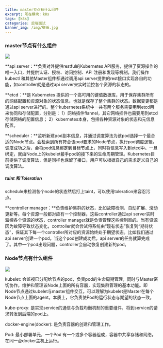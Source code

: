 ```yaml
---
title: master节点有什么组件
excerpt: 所在模块：k8s
tags: [k8s]
categories: 后端面试
banner_img: /img/壁纸.jpg
---
```




### master节点有什么组件

![](https://tva1.sinaimg.cn/large/e6c9d24ely1h4s6dbhvbgj20ru0k7myt.jpg)

**api server：**负责对外提供restful的Kubernetes API服务，提供了资源操作的唯一入口，并提供认证、授权、访问控制、API 注册和发现等机制。我们操作kubectl 和其他Master组件都通过调用api server提供的rest接口实现各自的功能，如controller就是通过api server来实时监控各个资源的状态的。

**etcd：**是 Kubernetes 提供的一个高可用的键值数据库，用于保存集群所有的网络配置和资源对象的状态信息，也就是保存了整个集群的状态。数据变更都是通过api server进行的。整个kubernetes系统中一共有两个服务需要用到etcd用来协同和存储配置，分别是：
1）网络插件flannel，其它网络插件也需要用到etcd存储网络的配置信息；
2）kubernetes本身，包括各种资源对象的状态和元信息配置。

**scheduler：**监听新建pod副本信息，并通过调度算法为该pod选择一个最合适的Node节点。会检索到所有符合该pod要求的Node节点，执行pod调度逻辑。调度成功之后，会将pod信息绑定到目标节点上，同时将信息写入到etcd中。一旦绑定，就由Node上的kubelet接手pod的接下来的生命周期管理。Kubernetes目前提供了调度算法，但是同样也保留了接口，用户可以根据自己的需求定义自己的调度算法。

##### taint 和 Toleration

​	schedule来检测各个node的状态然后打上taint，可以使用toleration来容忍污点。

**controller manager：**负责维护集群的状态，比如故障检测、自动扩展、滚动更新等。每个资源一般都对应有一个控制器，这些controller通过api server实时监控各个资源的状态，controller manager就是负责管理这些控制器的。当有资源因为故障导致状态变化，controller就会尝试将系统由“现有状态”恢复到“期待状态”，保证其下每一个controller所对应的资源始终处于期望状态。比如我们通过api server创建一个pod，当这个pod创建成功后，api server的任务就算完成了。其中一个pod出现问题，controller会自动恢复创建新的pod。

### Node节点有什么组件



![](https://tva1.sinaimg.cn/large/e6c9d24ely1h4s6ogvdamj20rp0k276g.jpg)

kubelet: 会监视已分配给节点的pod，负责pod的生命周期管理，同时与Master密切协作，维护和管理该Node上面的所有容器，实现集群管理的基本功能。即Node节点通过kubelet与master组件交互，可以理解为kubelet是Master在每个Node节点上面的agent。本质上，它负责使Pod的运行状态与期望的状态一致。

kube-proxy: 是实现service的通信与负载均衡机制的重要组件，将到service的请求转发到后端的pod上。

docker-engine(docker): 是负责容器的创建和管理工作。

Pod: 最小部署单元，一个Pod 有一个或多个容器组成，容器中共享存储和网络，在同一台docker主机上运行。
